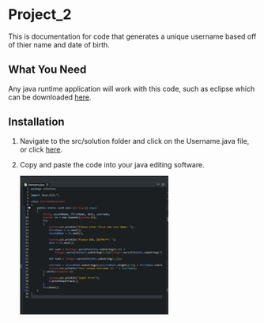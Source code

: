 # Project_2

This is documentation for code that generates a unique username based off of thier name and date of birth.

## What You Need

Any java runtime application will work with this code, such as eclipse which can be downloaded [here](https://www.eclipse.org/downloads/packages/release/2020-09/r/eclipse-ide-eclipse-committers).

## Installation 

1. Navigate to the src/solution folder and click on the Username.java file, or click [here](https://github.com/lawsoncr/Project_2/blob/main/src/solution/Username.java).
2. Copy and paste the code into your java editing software.

    <img src="images/code.JPG" width="300" >
